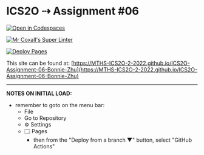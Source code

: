 # ICS2O ⇢ Assignment #06

[![Open in Codespaces](https://classroom.github.com/assets/launch-codespace-7f7980b617ed060a017424585567c406b6ee15c891e84e1186181d67ecf80aa0.svg)](https://classroom.github.com/open-in-codespaces?assignment_repo_id=11321450)

[![Mr Coxall's Super Linter](https://github.com/MTHS-ICS2O-2-2022/ICS2O-Assignment-06-Bonnie-Zhu/workflows/Mr%20Coxall's%20Super%20Linter/badge.svg)](https://github.com/MTHS-ICS2O-2-2022/ICS2O-Assignment-06-Bonnie-Zhu/actions)

[![Deploy Pages](https://github.com/MTHS-ICS2O-2-2022/ICS2O-Assignment-06-Bonnie-Zhu/workflows/Deploy%20Pages/badge.svg)](https://github.com/MTHS-ICS2O-2-2022/ICS2O-Assignment-06-Bonnie-Zhu/actions)

This site can be found at: [https://MTHS-ICS2O-2-2022.github.io/ICS2O-Assignment-06-Bonnie-Zhu](https://MTHS-ICS2O-2-2022.github.io/ICS2O-Assignment-06-Bonnie-Zhu)

---

**NOTES ON INITIAL LOAD:**
- remember to goto on the menu bar:
  - File
  - Go to Repository
  - ⚙ Settings
  - 🗔 Pages
    - then from the "Deploy from a branch ▼" button, select "GitHub Actions"
